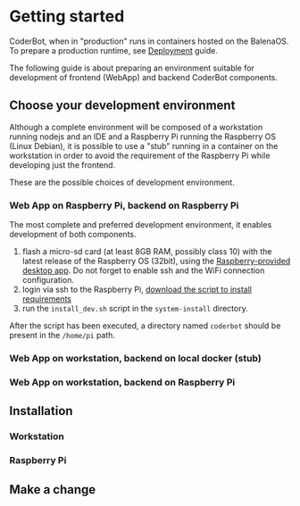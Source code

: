 # Getting started

CoderBot, when in "production" runs in containers hosted on the BalenaOS. To prepare a production runtime, see [Deployment](./Deployment.md) guide.

The following guide is about preparing an environment suitable for development of frontend (WebApp) and backend CoderBot components.

## Choose your development environment

Although a complete environment will be composed of a workstation running nodejs and an IDE and a Raspberry Pi running the Raspberry OS (Linux Debian), it is possible to use a "stub" running in a container on the workstation in order to avoid the requirement of the Raspberry Pi while developing just the frontend. 

These are the possible choices of development environment.

### Web App on Raspberry Pi, backend on Raspberry Pi

The most complete and preferred development environment, it enables development of both components.

1. flash a micro-sd card (at least 8GB RAM, possibly class 10) with the latest release of the Raspberry OS (32bit), using the [Raspberry-provided desktop app](https://www.raspberrypi.com/software/). Do not forget to enable ssh and the WiFi connection configuration.
2. login via ssh to the Raspberry Pi, [download the script to install requirements](https://github.com/CoderBotOrg/system-install/archive/refs/heads/master.zip)
3. run the `install_dev.sh` script in the `system-install` directory.

After the script has been executed, a directory named `coderbot` should be present in the `/home/pi` path.

### Web App on workstation, backend on local docker (stub)


### Web App on workstation, backend on Raspberry Pi


## Installation

### Workstation

### Raspberry Pi

## Make a change


